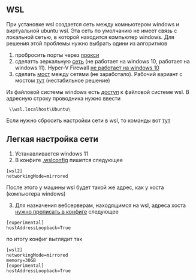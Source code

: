 WSL
---


При установке wsl создается сеть между комньютером windows и виртуальной ubuntu wsl. Эта сеть по умолчанию не имеет связь с локальной сетью, в которой находится компьютер windows. Для решения этой проблемы нужно выбрать одини из алгоритмов

1) пробросить порты через [прокси](https://superuser.com/questions/1717753/how-to-connect-to-windows-subsystem-for-linux-from-another-machine-within-networ)
2) сделатть зеркальную [сеть](https://superuser.com/questions/1717753/how-to-connect-to-windows-subsystem-for-linux-from-another-machine-within-networ) (не работает на windows 10, работает на windows 11).  Hyper-V Firewall [не работает на windows 10](https://github.com/microsoft/WSL/discussions/11380)
3) сделать  [мост](https://develmonk.com/2021/06/05/easiest-wsl2-bridge-network-without-hyper-v-virtual-network-manager/) между сетями (не заработало). Рабочий вариант с мостом [тут](https://github.com/microsoft/WSL/discussions/9227#discussioncomment-6764641) (нестабильное решение)

Из файловой системы windows есть [доступ](https://superuser.com/questions/1791373/location-of-wsl-home-directory-in-windows) к файловой системе wsl. В адресную строку проводника нужно ввести

~~~
 \\wsl.localhost\Ubuntu\
~~~

Если нужно сбросить настройки сети в wsl, то команды вот [тут](https://help.nordlayer.com/docs/how-to-reset-network-settings-on-linux)

## Легкая настройка сети

1) Устанавливается windows 11
2) В конфиге [.wslconfig](https://superuser.com/questions/1765370/cannot-locate-wslconfig-in-user-profile-on-windows-11) пишется следующее
~~~
[wsl2]
networkingMode=mirrored
~~~
После этого у машины wsl будет такой же адрес, как у хоста (компьютера windows)

3) Для назначения вебсерверам, находящимся на wsl, адреса хоста [нужно пропиcать в конфиге](https://github.com/microsoft/WSL/issues/11034#issuecomment-1894295548) следующее
~~~
[experimental]
hostAddressLoopback=True
~~~

по итогу конфиг выглядит так
~~~
[wsl2]
networkingMode=mirrored
memory=30GB
[experimental]
hostAddressLoopback=True
~~~

